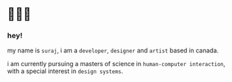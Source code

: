 # 👳🏻‍♂️
### hey!

my name is `suraj`, i am a `developer`, `designer` and `artist` based in canada.

i am currently pursuing a masters of science in `human-computer interaction`, with a special interest in `design systems`.
